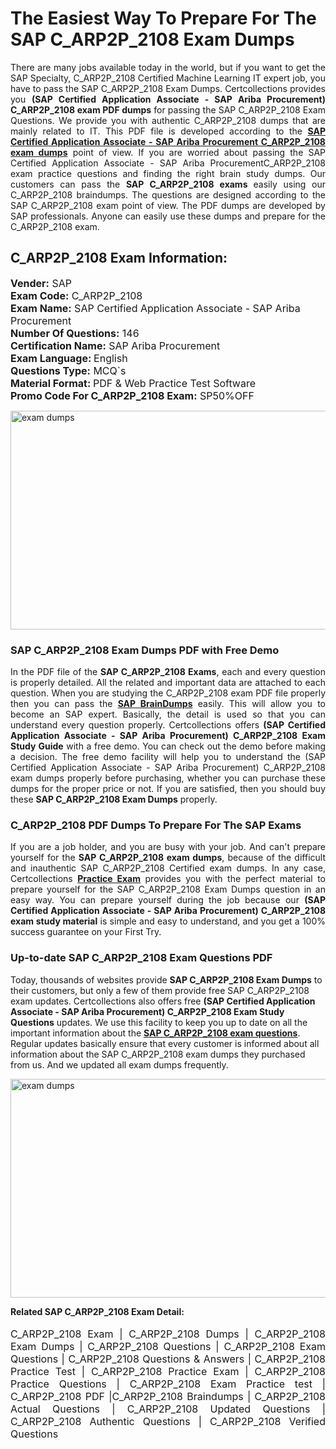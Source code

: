<h1>The Easiest Way To Prepare For The SAP C_ARP2P_2108 Exam Dumps</h1> <p style="text-align:justify">There are many jobs available today in the world, but if you want to get the SAP Specialty, C_ARP2P_2108 Certified Machine Learning IT expert job, you have to pass the SAP C_ARP2P_2108 Exam Dumps. Certcollections provides you <strong>(SAP Certified Application Associate - SAP Ariba Procurement) C_ARP2P_2108 exam PDF dumps</strong> for passing the SAP C_ARP2P_2108 Exam Questions. We provide you with authentic C_ARP2P_2108 dumps that are mainly related to IT. This PDF file is developed according to the <a href="https://www.certsofficial.com/sap/c_arp2p_2108-questions"><strong>SAP Certified Application Associate - SAP Ariba Procurement C_ARP2P_2108 exam dumps</strong></a> point of view. If you are worried about passing the SAP Certified Application Associate - SAP Ariba ProcurementC_ARP2P_2108 exam practice questions and finding the right brain study dumps. Our customers can pass the <strong>SAP C_ARP2P_2108 exams </strong>easily using our C_ARP2P_2108 braindumps. The questions are designed according to the SAP C_ARP2P_2108 exam point of view. The PDF dumps are developed by SAP professionals. Anyone can easily use these dumps and prepare for the C_ARP2P_2108 exam.</p> <h2><strong>C_ARP2P_2108 Exam Information:</strong></h2> <p><span style="font-size:16px"><strong>Vender:</strong> SAP<br /> <strong>Exam Code:</strong> C_ARP2P_2108<br /> <strong>Exam Name:</strong> SAP Certified Application Associate - SAP Ariba Procurement<br /> <strong>Number Of Questions:</strong> 146<br /> <strong>Certification Name:</strong> SAP Ariba Procurement<br /> <strong>Exam Language: </strong>English<br /> <strong>Questions Type:</strong> MCQ`s<br /> <strong>Material Format: </strong>PDF & Web Practice Test Software<br /> <strong>Promo Code For C_ARP2P_2108 Exam:</strong> SP50%OFF</span></p> <p><a href="https://www.certsofficial.com/sap/c_arp2p_2108-questions" rel="no-follow"><img alt="exam dumps" src="https://www.certcollections.com/uploads/content/certsofficial.jpg" style="height:350px; width:750px" /></a></p> <h3><strong>SAP C_ARP2P_2108 Exam Dumps PDF with Free Demo</strong></h3> <p style="text-align:justify">In the PDF file of the <strong>SAP C_ARP2P_2108 Exams</strong>, each and every question is properly detailed. All the related and important data are attached to each question. When you are studying the C_ARP2P_2108 exam PDF file properly then you can pass the <a href="https://www.certsofficial.com/sap-dumps"><strong>SAP BrainDumps</strong></a> easily. This will allow you to become an SAP expert. Basically, the detail is used so that you can understand every question properly. Certcollections offers <strong>(SAP Certified Application Associate - SAP Ariba Procurement) C_ARP2P_2108 Exam Study Guide</strong> with a free demo. You can check out the demo before making a decision. The free demo facility will help you to understand the (SAP Certified Application Associate - SAP Ariba Procurement) C_ARP2P_2108 exam dumps properly before purchasing, whether you can purchase these dumps for the proper price or not. If you are satisfied, then you should buy these <strong>SAP C_ARP2P_2108 Exam Dumps</strong> properly.</p> <h3><strong>C_ARP2P_2108 PDF Dumps To Prepare For The SAP Exams</strong></h3> <p style="text-align:justify">If you are a job holder, and you are busy with your job. And can't prepare yourself for the <strong>SAP C_ARP2P_2108 exam dumps</strong>, because of the difficult and inauthentic SAP C_ARP2P_2108 Certified exam dumps. In any case, Certcollections <strong><a href="https://www.certsofficial.com/">Practice Exam</a></strong> provides you with the perfect material to prepare yourself for the SAP C_ARP2P_2108 Exam Dumps question in an easy way. You can prepare yourself during the job because our <strong>(SAP Certified Application Associate - SAP Ariba Procurement) C_ARP2P_2108 exam study material</strong> is simple and easy to understand, and you get a 100% success guarantee on your First Try.</p> <h3><strong>Up-to-date SAP C_ARP2P_2108 Exam Questions PDF</strong></h3> <p>Today, thousands of websites provide <strong>SAP C_ARP2P_2108 Exam Dumps</strong> to their customers, but only a few of them provide free SAP C_ARP2P_2108 exam updates. Certcollections also offers free <strong>(SAP Certified Application Associate - SAP Ariba Procurement) C_ARP2P_2108 Exam Study Questions</strong> updates. We use this facility to keep you up to date on all the important information about the <a href="https://www.certsofficial.com/sap/c_arp2p_2108-questions"><strong>SAP C_ARP2P_2108 exam questions</strong></a>. Regular updates basically ensure that every customer is informed about all information about the SAP C_ARP2P_2108 exam dumps they purchased from us. And we updated all exam dumps frequently.</p> <p><a href="https://www.certsofficial.com/sap/c_arp2p_2108-questions"><img alt="exam dumps " src="https://www.certcollections.com/uploads/content/certsofficial2.jpg" style="height:350px; width:750px" /></a></p> <p style="text-align:justify"><span style="font-size:14px"><strong>Related SAP C_ARP2P_2108 Exam Detail:</strong></span><br /> <br /> <span style="font-size:16px">C_ARP2P_2108 Exam | C_ARP2P_2108 Dumps | C_ARP2P_2108 Exam Dumps | C_ARP2P_2108 Questions | C_ARP2P_2108 Exam Questions | C_ARP2P_2108 Questions & Answers | C_ARP2P_2108 Practice Test | C_ARP2P_2108 Practice Exam | C_ARP2P_2108 Practice Questions | C_ARP2P_2108 Exam Practice test | C_ARP2P_2108 PDF |C_ARP2P_2108 Braindumps | C_ARP2P_2108 Actual Questions | C_ARP2P_2108 Updated Questions | C_ARP2P_2108 Authentic Questions | C_ARP2P_2108 Verified Questions</span></p>
